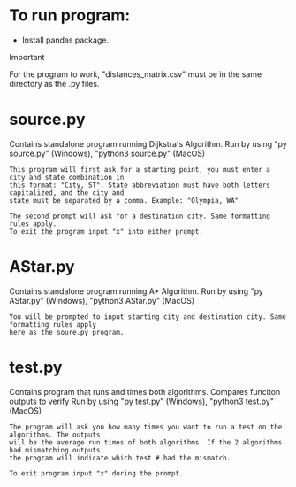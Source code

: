 # To run program:
- Install pandas package.
> [!IMPORTANT]
> For the program to work, "distances_matrix.csv" must be in the same directory as the .py files.

# source.py
Contains standalone program running Dijkstra's Algorithm.
    Run by using "py source.py" (Windows), "python3 source.py" (MacOS)

    This program will first ask for a starting point, you must enter a city and state combination in
    this format: "City, ST". State abbreviation must have both letters capitalized, and the city and
    state must be separated by a comma. Example: "Olympia, WA"

    The second prompt will ask for a destination city. Same formatting rules apply.
    To exit the program input "x" into either prompt.


# AStar.py 
Contains standalone program running A* Algorithm.
    Run by using "py AStar.py" (Windows), "python3 AStar.py" (MacOS)

    You will be prompted to input starting city and destination city. Same formatting rules apply
    here as the soure.py program.

# test.py 
Contains program that runs and times both algorithms. Compares funciton outputs to verify
    Run by using "py test.py" (Windows), "python3 test.py" (MacOS)

    The program will ask you how many times you want to run a test on the algorithms. The outputs
    will be the average run times of both algorithms. If the 2 algorithms had mismatching outputs
    the program will indicate which test # had the mismatch.

    To exit program input "x" during the prompt.
